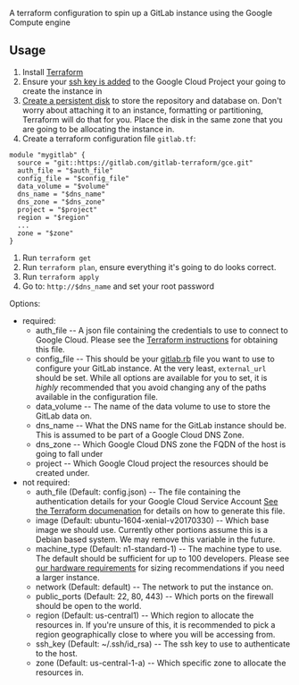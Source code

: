 A terraform configuration to spin up a GitLab instance using the Google Compute engine

## Usage
1. Install [Terraform](https://www.terraform.io/downloads.html)
1. Ensure your [ssh key is added](https://cloud.google.com/compute/docs/instances/adding-removing-ssh-keys) to the Google Cloud Project your going to create the instance in
1. [Create a persistent disk](https://cloud.google.com/compute/docs/disks/add-persistent-disk) to store the repository and database on. Don't worry about attaching it to an instance, formatting or partitioning, Terraform will do that for you. Place the disk in the same zone that you are going to be allocating the instance in.
1. Create a terraform configuration file `gitlab.tf`:
```
module "mygitlab" {
  source = "git::https://gitlab.com/gitlab-terraform/gce.git"
  auth_file = "$auth_file"
  config_file = "$config_file"
  data_volume = "$volume"
  dns_name = "$dns_name"
  dns_zone = "$dns_zone"
  project = "$project"
  region = "$region"
  ...
  zone = "$zone"
}
```
1. Run `terraform get`
1. Run `terraform plan`, ensure everything it's going to do looks correct.
1. Run `terraform apply`
1. Go to: `http://$dns_name` and set your root password

Options:
  * required:
    * auth_file -- A json file containing the credentials to use to connect to Google Cloud. Please see the [Terraform instructions](https://www.terraform.io/docs/providers/google/index.html#authentication-json-file) for obtaining this file.
    * config_file -- This should be your [gitlab.rb](https://gitlab.com/gitlab-org/omnibus-gitlab/blob/master/files/gitlab-config-template/gitlab.rb.template) file you want to use to configure your GitLab instance. At the very least, `external_url` should be set. While all options are available for you to set, it is *highly* recommended that you avoid changing any of the paths available in the configuration file.
    * data_volume -- The name of the data volume to use to store the GitLab data on.
    * dns_name -- What the DNS name for the GitLab instance should be. This is assumed to be part of a Google Cloud DNS Zone.
    * dns_zone -- Which Google Cloud DNS zone the FQDN of the host is going to fall under
    * project -- Which Google Cloud project the resources should be created under.
  * not required:
    * auth_file (Default: config.json) -- The file containing the authentication details for your Google Cloud Service Account [See the Terraform documenation](https://www.terraform.io/docs/providers/google/index.html) for details on how to generate this file.
    * image (Default: ubuntu-1604-xenial-v20170330) -- Which base image we should use. Currently other portions assume this is a Debian based system. We may remove this variable in the future.
    * machine_type (Default: n1-standard-1) -- The machine type to use. The default should be sufficient for up to 100 developers. Please see [our hardware requirements](https://docs.gitlab.com/ce/install/requirements.html#hardware-requirements) for sizing recommendations if you need a larger instance.
    * network (Default: default) -- The network to put the instance on.
    * public_ports (Default: 22, 80, 443) -- Which ports on the firewall should be open to the world.
    * region (Default: us-central1) -- Which region to allocate the resources in. If you're unsure of this, it is recommended to pick a region geographically close to where you will be accessing from.
    * ssh_key (Default: ~/.ssh/id_rsa) -- The ssh key to use to authenticate to the host.
    * zone (Default: us-central-1-a) -- Which specific zone to allocate the resources in.
